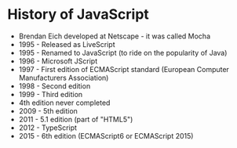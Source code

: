 # History of JavaScript


* Brendan Eich developed at Netscape - it was called Mocha
* 1995 - Released as LiveScript
* 1995 - Renamed to JavaScript (to ride on the popularity of Java)
* 1996 - Microsoft JScript
* 1997 - First edition of ECMAScript standard (European Computer Manufacturers Association)
* 1998 - Second edition
* 1999 - Third edition
* 4th edition never completed
* 2009 - 5th edition
* 2011 - 5.1 edition   (part of "HTML5")
* 2012 - TypeScript
* 2015 - 6th edition (ECMAScript6 or ECMAScript 2015)



